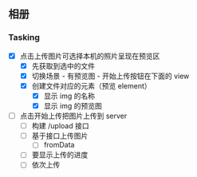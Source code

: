## 相册

### Tasking

- [x] 点击上传图片可选择本机的照片呈现在预览区
  - [x] 先获取到选中的文件
  - [x] 切换场景 - 有预览图 - 开始上传按钮在下面的 view
  - [x] 创建文件对应的元素（预览 element）
    - [x] 显示 img 的名称
    - [x] 显示 img 的预览图
- [ ] 点击开始上传把图片上传到 server
  - [ ] 构建 /upload 接口
  - [ ] 基于接口上传图片
    - [ ] fromData
  - [ ] 要显示上传的进度
  - [ ] 依次上传
